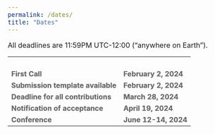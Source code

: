 ```yaml
---
permalink: /dates/
title: "Dates"
---
```

<html>
<head>
<meta name="viewport" content="width=device-width, initial-scale=1">
<style>

th, td {
  text-align: left;
  padding: 12px;
  font-size: 16px;
}

h1, h2, h3, h4, h5 {
  font-size:25px;
}
body {
    font-size: 16px;
} 

tr:1st-child {
  background-color: #009999;
  font-size: 16px;
}
</style>
</head>
<body>

<p>All deadlines are 11:59PM UTC-12:00 (“anywhere on Earth”).</p>

<table>
  <tr>
    <td style="color: #ffffff; text-shadow: 0.1px 0.1px"><b>Events</b></td>
    <td style="color: #ffffff; text-shadow: 0.1px 0.1px"><b>Dates</b></td>
  </tr>
  <tr>
     <td style="color: #6b6b6b; text-shadow: 0.1px 0.1px"><b>First Call</b></td>
     <td style="color: #6b6b6b; text-shadow: 0.1px 0.1px"><b>February 2, 2024</b></td>
  </tr>
  <tr>
    <td style="color: #6b6b6b; text-shadow: 0.1px 0.1px"><b>Submission template available</b></td>
    <td style="color: #6b6b6b; text-shadow: 0.1px 0.1px"><b>February 2, 2024</b></td>
  </tr>
  <tr>
    <td style="color: #6b6b6b; text-shadow: 0.1px 0.1px"><b>Deadline for all contributions</b></td>
    <td style="color: #6b6b6b; text-shadow: 0.1px 0.1px"><b>March 28, 2024</b></td>
  </tr>
  <tr>
    <td style="color: #6b6b6b;  text-shadow: 0.1px 0.1px"><b>Notification of acceptance</b></td>
    <td style="color: #6b6b6b;  text-shadow: 0.1px 0.1px"><b>April 19, 2024</b></td>
  </tr>
  <tr>
    <td style="color: #6b6b6b; text-shadow: 0.1px 0.1px"><b>Conference</b></td>
    <td style="color: #6b6b6b; text-shadow: 0.1px 0.1px"><b>June 12-14, 2024</b></td>
  </tr>
</table>

</body>
</html>
